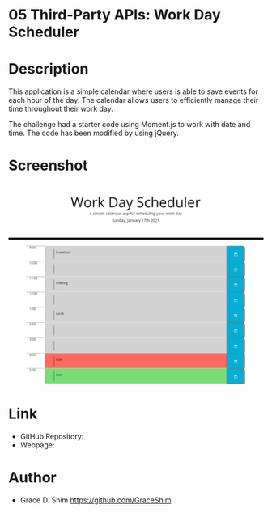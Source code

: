 # 05 Third-Party APIs: Work Day Scheduler

# Description

This application is a simple calendar where users is able to save events for each hour of the day. The calendar allows users to efficiently manage their time throughout their work day. 

The challenge had a starter code using Moment.js to work with date and time. The code has been modified by using jQuery.

# Screenshot
![screenshot](/Assets/screenshot.PNG)

# Link
* GitHub Repository: 
* Webpage: 

# Author
* Grace D. Shim https://github.com/GraceShim